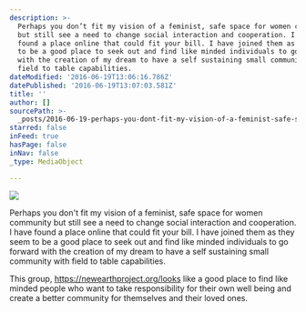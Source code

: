```yaml
---
description: >-
  Perhaps you don’t fit my vision of a feminist, safe space for women community
  but still see a need to change social interaction and cooperation. I have
  found a place online that could fit your bill. I have joined them as they seem
  to be a good place to seek out and find like minded individuals to go forward
  with the creation of my dream to have a self sustaining small community with
  field to table capabilities.
dateModified: '2016-06-19T13:06:16.786Z'
datePublished: '2016-06-19T13:07:03.581Z'
title: ''
author: []
sourcePath: >-
  _posts/2016-06-19-perhaps-you-dont-fit-my-vision-of-a-feminist-safe-space-fo.md
starred: false
inFeed: true
hasPage: false
inNav: false
_type: MediaObject

---
```

![](https://the-grid-user-content.s3-us-west-2.amazonaws.com/2c054e9a-e00b-411e-94f8-908ab4ce504a.jpg)

Perhaps you don't fit my vision of a feminist, safe space for women community but still see a need to change social interaction and cooperation. I have found a place online that could fit your bill. I have joined them as they seem to be a good place to seek out and find like minded individuals to go forward with the creation of my dream to have a self sustaining small community with field to table capabilities.

This group, https://newearthproject.org/looks like a good place to find like minded people who want to take responsibility for their own well being and create a better community for themselves and their loved ones.